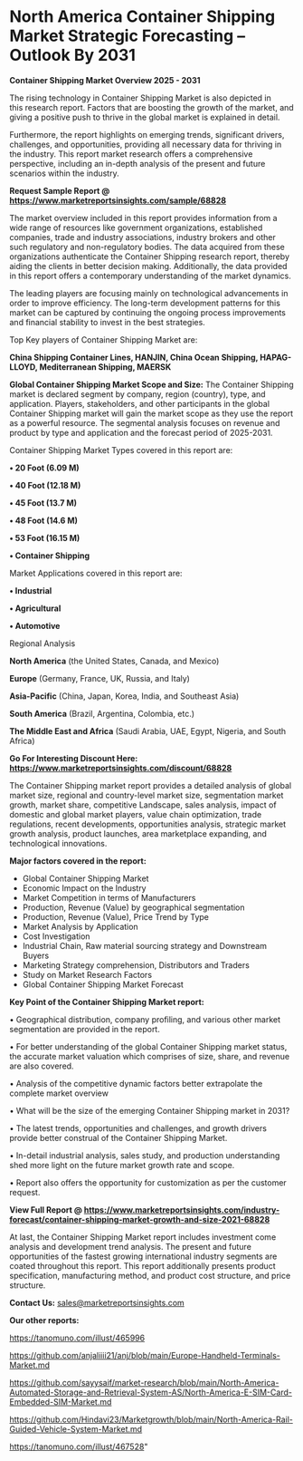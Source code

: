 # North America Container Shipping Market Strategic Forecasting – Outlook By 2031

<Strong> Container Shipping Market Overview 2025 - 2031</strong>

The rising technology in Container Shipping Market is also depicted in this research report. Factors that are boosting the growth of the market, and giving a positive push to thrive in the global market is explained in detail.

Furthermore, the report highlights on emerging trends, significant drivers, challenges, and opportunities, providing all necessary data for thriving in the industry. This report market research offers a comprehensive perspective, including an in-depth analysis of the present and future scenarios within the industry.

<strong>Request Sample Report @ <a href=https://www.marketreportsinsights.com/sample/68828>https://www.marketreportsinsights.com/sample/68828</a></strong>

The market overview included in this report provides information from a wide range of resources like government organizations, established companies, trade and industry associations, industry brokers and other such regulatory and non-regulatory bodies. The data acquired from these organizations authenticate the Container Shipping research report, thereby aiding the clients in better decision making. Additionally, the data provided in this report offers a contemporary understanding of the market dynamics.

The leading players are focusing mainly on technological advancements in order to improve efficiency. The long-term development patterns for this market can be captured by continuing the ongoing process improvements and financial stability to invest in the best strategies.

Top Key players of Container Shipping Market are:

<strong>China Shipping Container Lines, HANJIN, China Ocean Shipping, HAPAG-LLOYD, Mediterranean Shipping, MAERSK</strong>

<strong><b>Global Container Shipping Market Scope and Size:</b></strong>
The Container Shipping market is declared segment by company, region (country), type, and application. Players, stakeholders, and other participants in the global Container Shipping market will gain the market scope as they use the report as a powerful resource. The segmental analysis focuses on revenue and product by type and application and the forecast period of 2025-2031.

Container Shipping Market Types covered in this report are:

<strong>• 20 Foot (6.09 M)

• 40 Foot (12.18 M)

• 45 Foot (13.7 M)

• 48 Foot (14.6 M)

• 53 Foot (16.15 M)

• Container Shipping</strong>

Market Applications covered in this report are:

<strong>• Industrial

• Agricultural

• Automotive</strong> 

Regional Analysis

<strong>North America</strong> (the United States, Canada, and Mexico)

<strong>Europe</strong> (Germany, France, UK, Russia, and Italy)

<strong>Asia-Pacific</strong> (China, Japan, Korea, India, and Southeast Asia)

<strong>South America</strong> (Brazil, Argentina, Colombia, etc.)

<strong>The Middle East and Africa</strong> (Saudi Arabia, UAE, Egypt, Nigeria, and South Africa)

<strong>Go For Interesting Discount Here: <a href=https://www.marketreportsinsights.com/discount/68828>https://www.marketreportsinsights.com/discount/68828</a></strong>

The Container Shipping market report provides a detailed analysis of global market size, regional and country-level market size, segmentation market growth, market share, competitive Landscape, sales analysis, impact of domestic and global market players, value chain optimization, trade regulations, recent developments, opportunities analysis, strategic market growth analysis, product launches, area marketplace expanding, and technological innovations.

<strong><b>Major factors covered in the report:</b></strong>
<ul>
  <li>Global Container Shipping Market </li>
  <li>Economic Impact on the Industry</li>
  <li>Market Competition in terms of Manufacturers</li>
  <li>Production, Revenue (Value) by geographical segmentation</li>
  <li>Production, Revenue (Value), Price Trend by Type</li>
  <li>Market Analysis by Application</li>
  <li>Cost Investigation</li>
  <li>Industrial Chain, Raw material sourcing strategy and Downstream Buyers</li>
  <li>Marketing Strategy comprehension, Distributors and Traders</li>
  <li>Study on Market Research Factors</li>
  <li>Global Container Shipping Market Forecast</li>
</ul>

<strong><b>Key Point of the Container Shipping Market report:</b></strong>

• Geographical distribution, company profiling, and various other market segmentation are provided in the report.

• For better understanding of the global Container Shipping market status, the accurate market valuation which comprises of size, share, and revenue are also covered.

• Analysis of the competitive dynamic factors better extrapolate the complete market overview

• What will be the size of the emerging Container Shipping market in 2031?

• The latest trends, opportunities and challenges, and growth drivers provide better construal of the Container Shipping Market.

• In-detail industrial analysis, sales study, and production understanding shed more light on the future market growth rate and scope.

• Report also offers the opportunity for customization as per the customer request.

<strong><b>View Full Report @ <a href=https://www.marketreportsinsights.com/industry-forecast/container-shipping-market-growth-and-size-2021-68828>https://www.marketreportsinsights.com/industry-forecast/container-shipping-market-growth-and-size-2021-68828</a></b></strong>


At last, the Container Shipping Market report includes investment come analysis and development trend analysis. The present and future opportunities of the fastest growing international industry segments are coated throughout this report. This report additionally presents product specification, manufacturing method, and product cost structure, and price structure.

<strong>Contact Us:</strong>
sales@marketreportsinsights.com

<strong>Our other reports:</strong>

<a href=https://tanomuno.com/illust/465996>https://tanomuno.com/illust/465996</a>

<a href=https://github.com/anjaliiii21/anj/blob/main/Europe-Handheld-Terminals-Market.md>https://github.com/anjaliiii21/anj/blob/main/Europe-Handheld-Terminals-Market.md</a>

<a href=https://github.com/sayysaif/market-research/blob/main/North-America-Automated-Storage-and-Retrieval-System-AS/North-America-E-SIM-Card-Embedded-SIM-Market.md>https://github.com/sayysaif/market-research/blob/main/North-America-Automated-Storage-and-Retrieval-System-AS/North-America-E-SIM-Card-Embedded-SIM-Market.md</a>

<a href=https://github.com/Hindavi23/Marketgrowth/blob/main/North-America-Rail-Guided-Vehicle-System-Market.md>https://github.com/Hindavi23/Marketgrowth/blob/main/North-America-Rail-Guided-Vehicle-System-Market.md</a>

<a href=https://tanomuno.com/illust/467528>https://tanomuno.com/illust/467528</a>"
